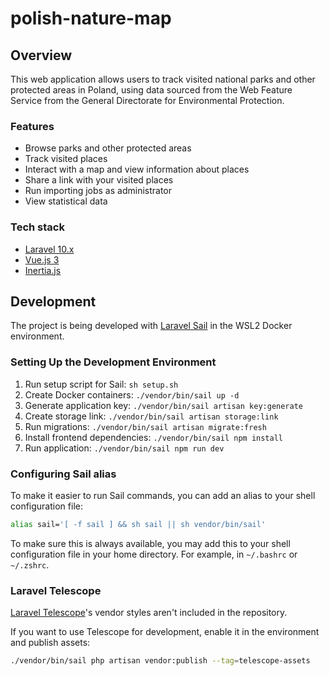 # polish-nature-map
## Overview
This web application allows users to track visited national parks and other protected areas in Poland, using data sourced from the Web Feature Service from the General Directorate for Environmental Protection.

### Features
- Browse parks and other protected areas
- Track visited places
- Interact with a map and view information about places
- Share a link with your visited places
- Run importing jobs as administrator
- View statistical data

### Tech stack
- [Laravel 10.x](https://laravel.com/docs/10.x/)
- [Vue.js 3](https://vuejs.org/guide/introduction.html)
- [Inertia.js](https://inertiajs.com/)

## Development
The project is being developed with [Laravel Sail](https://laravel.com/docs/10.x/sail) in the WSL2 Docker environment.

### Setting Up the Development Environment
1. Run setup script for Sail: `sh setup.sh`
2. Create Docker containers: `./vendor/bin/sail up -d`
3. Generate application key: `./vendor/bin/sail artisan key:generate`
4. Create storage link: `./vendor/bin/sail artisan storage:link`
5. Run migrations: `./vendor/bin/sail artisan migrate:fresh`
6. Install frontend dependencies: `./vendor/bin/sail npm install`
7. Run application: `./vendor/bin/sail npm run dev`

### Configuring Sail alias
To make it easier to run Sail commands, you can add an alias to your shell configuration file:
```bash
alias sail='[ -f sail ] && sh sail || sh vendor/bin/sail'
```

To make sure this is always available, you may add this to your shell configuration file in your home directory. For example, in `~/.bashrc` or `~/.zshrc`.

### Laravel Telescope
[Laravel Telescope](https://laravel.com/docs/10.x/telescope)'s vendor styles aren't included in the repository.

If you want to use Telescope for development, enable it in the environment and publish assets:
```bash
./vendor/bin/sail php artisan vendor:publish --tag=telescope-assets
```
